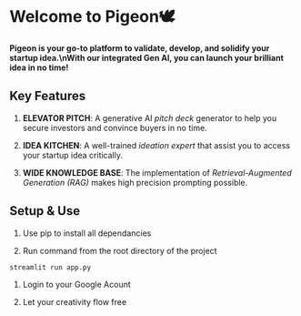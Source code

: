 # **Welcome to Pigeon🕊️**

**Pigeon is your go-to platform to validate, develop, and solidify your startup idea.\nWith our integrated Gen AI, you can launch your brilliant idea in no time!**

## **Key Features**

1. **ELEVATOR PITCH**: A generative AI *pitch deck* generator to help you secure investors and convince buyers in no time.

1. **IDEA KITCHEN**: A well-trained *ideation expert* that assist you to access your startup idea critically.

1. **WIDE KNOWLEDGE BASE**: The implementation of *Retrieval-Augmented Generation (RAG)* makes high precision prompting possible.

## **Setup & Use**

1. Use pip to install all dependancies

1. Run command from the root directory of the project
```
streamlit run app.py
```

1. Login to your Google Acount

1. Let your creativity flow free